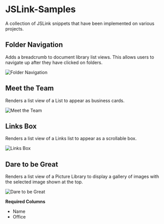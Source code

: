 # JSLink-Samples
A collection of JSLink snippets that have been implemented on various projects.

## Folder Navigation
Adds a breadcrumb to document library list views. This allows users to navigate up after they have clicked on folders.

![Folder Navigation](https://github.com/rmilton/JSLink-Samples/blob/master/Folder%20Navigation/FolderNavigation.PNG?raw=true "Folder Navigation")


## Meet the Team
Renders a list view of a List to appear as business cards.

![Meet the Team](https://github.com/rmilton/JSLink-Samples/raw/master/Meet%20the%20Team/MeetTheTeam.PNG?raw=true "Meet the Team")


## Links Box
Renders a list view of a Links list to appear as a scrollable box.

![Links Box](https://github.com/rmilton/JSLink-Samples/raw/master/Links%20Box/LinksBox.PNG?raw=true "Links Box")


## Dare to be Great
Renders a list view of a Picture Library to display a gallery of images with the selected image shown at the top.

![Dare to be Great](https://github.com/rmilton/JSLink-Samples/raw/master/Dare%20to%20be%20Great/DareToBeGreat.PNG?raw=true "Dare to be Great")

**Required Columns**
- Name
- Office
